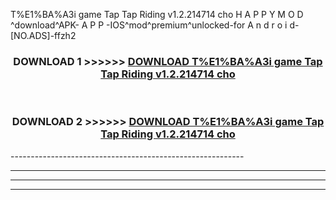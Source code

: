  T%E1%BA%A3i game Tap Tap Riding v1.2.214714 cho  H A P P Y M O D ^download^APK- A P P -IOS^mod^premium^unlocked-for A n d r o i d-[NO.ADS]-ffzh2



<div align="center">

<h3>DOWNLOAD 1 >>>>>> <a href="https://en-mod.web.app/?en= T%E1%BA%A3i game Tap Tap Riding v1.2.214714 cho ">DOWNLOAD T%E1%BA%A3i game Tap Tap Riding v1.2.214714 cho  </a></h3><br>

<h3>DOWNLOAD 2 >>>>>> <a href="https://en-mod.web.app/?en= T%E1%BA%A3i game Tap Tap Riding v1.2.214714 cho ">DOWNLOAD T%E1%BA%A3i game Tap Tap Riding v1.2.214714 cho  </a></h3>

</div>
----------------------------------------------------------

----------------------------------------------------------

----------------------------------------------------------

----------------------------------------------------------



